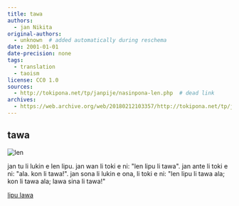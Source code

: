 ```yaml
---
title: tawa
authors:
  - jan Nikita
original-authors:
  - unknown  # added automatically during reschema
date: 2001-01-01
date-precision: none
tags:
  - translation
  - taoism
license: CC0 1.0
sources:
  - http://tokipona.net/tp/janpije/nasinpona-len.php  # dead link
archives:
  - https://web.archive.org/web/20180212103357/http://tokipona.net/tp/janpije/nasinpona-len.php
---
```


## tawa

![len](https://web.archive.org/web/20180212103357im_/http://tokipona.net/tp/janpije/texts/nasinpona/len.png)

jan tu li lukin e len lipu. jan wan li toki e ni: "len lipu li tawa". jan ante li toki e ni: "ala. kon li tawa!". jan sona li lukin e ona, li toki e ni: "len lipu li tawa ala; kon li tawa ala; lawa sina li tawa!"

[lipu lawa](./nasin-pona-nasin.md)
